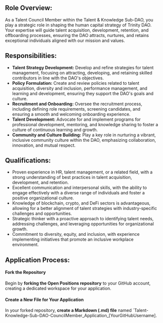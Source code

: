 ## Role Overview:
As a Talent Council Member within the Talent & Knowledge Sub-DAO, you play a strategic role in shaping the human capital strategy of Trinity DAO. Your expertise will guide talent acquisition, development, retention, and offboarding processes, ensuring the DAO attracts, nurtures, and retains exceptional individuals aligned with our mission and values.

## Responsibilities:

- **Talent Strategy Development:** Develop and refine strategies for talent management, focusing on attracting, developing, and retaining skilled contributors in line with the DAO's objectives.
- **Policy Formulation:** Create and review policies related to talent acquisition, diversity and inclusion, performance management, and learning and development, ensuring they support the DAO's goals and culture.
- **Recruitment and Onboarding:** Oversee the recruitment process, including defining role requirements, screening candidates, and ensuring a smooth and welcoming onboarding experience.
- **Talent Development:** Advocate for and implement programs for professional development, mentoring, and knowledge sharing to foster a culture of continuous learning and growth.
- **Community and Culture Building:** Play a key role in nurturing a vibrant, inclusive community culture within the DAO, emphasizing collaboration, innovation, and mutual respect.

## Qualifications:

- Proven experience in HR, talent management, or a related field, with a strong understanding of best practices in talent acquisition, development, and retention.
- Excellent communication and interpersonal skills, with the ability to engage effectively with a diverse range of individuals and foster a positive organizational culture.
- Knowledge of blockchain, crypto, and DeFi sectors is advantageous, allowing for a better alignment of talent strategies with industry-specific challenges and opportunities.
- Strategic thinker with a proactive approach to identifying talent needs, addressing challenges, and leveraging opportunities for organizational growth.
- Commitment to diversity, equity, and inclusion, with experience implementing initiatives that promote an inclusive workplace environment.

## Application Process:

#### Fork the Repository
Begin by **forking the Open Positions repository** to your GitHub account, creating a dedicated workspace for your application.

#### Create a New File for Your Application
In your forked repository, **create a Markdown (.md) file** named `Talent-Knowledge-Sub-DAO-CouncilMember_Application_[YourGitHubUsername].
